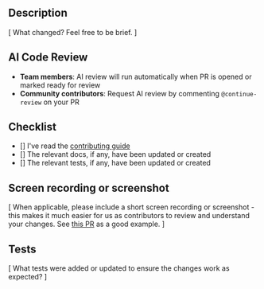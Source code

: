 ## Description

[ What changed? Feel free to be brief. ]

## AI Code Review

- **Team members**: AI review will run automatically when PR is opened or marked ready for review
- **Community contributors**: Request AI review by commenting `@continue-review` on your PR

## Checklist

- [] I've read the [contributing guide](https://github.com/continuedev/continue/blob/main/CONTRIBUTING.md)
- [] The relevant docs, if any, have been updated or created
- [] The relevant tests, if any, have been updated or created

## Screen recording or screenshot

[ When applicable, please include a short screen recording or screenshot - this makes it much easier for us as contributors to review and understand your changes. See [this PR](https://github.com/continuedev/continue/pull/6455) as a good example. ]

## Tests

[ What tests were added or updated to ensure the changes work as expected? ]
